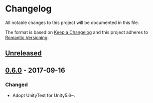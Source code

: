 # Changelog
All notable changes to this project will be documented in this file.

The format is based on [Keep a Changelog](http://keepachangelog.com/en/1.0.0/)
and this project adheres to [Romantic Versioning](http://blog.legacyteam.info/2015/12/romver-romantic-versioning/).

## [Unreleased]


## [0.6.0] - 2017-09-16
### Changed
- Adopt UnityTest for Unity5.6~.

[Unreleased]: https://github.com/sassembla/Miyamasu/compare/0.6.0...HEAD
[0.6.0]: https://github.com/sassembla/Miyamasu/compare/0.6.0...0.6.0